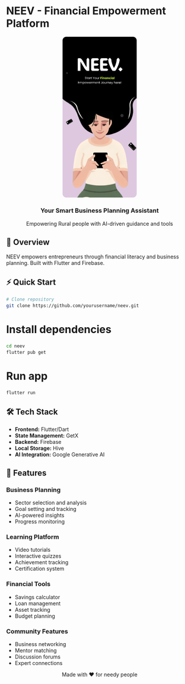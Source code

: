 # NEEV - Financial Empowerment Platform

<p align="center">
  <img src="assets/logos/splash.png" alt="NEEV Logo" width="200"/>
</p>

<div align="center">
    <h3>Your Smart Business Planning Assistant</h3>
    <p>Empowering Rural people with AI-driven guidance and tools</p>
</div>

## 🎯 Overview

NEEV empowers entrepreneurs through financial literacy and business planning. Built with Flutter and Firebase.

## ⚡ Quick Start

```bash
# Clone repository
git clone https://github.com/yourusername/neev.git
```

# Install dependencies
```bash
cd neev
flutter pub get
```
# Run app
```bash
flutter run
```

## 🛠️ Tech Stack
- **Frontend:** Flutter/Dart
- **State Management:** GetX
- **Backend:** Firebase
- **Local Storage:** Hive
- **AI Integration:** Google Generative AI

## 📱 Features

### Business Planning
- Sector selection and analysis
- Goal setting and tracking
- AI-powered insights
- Progress monitoring

### Learning Platform
- Video tutorials
- Interactive quizzes
- Achievement tracking
- Certification system

### Financial Tools
- Savings calculator
- Loan management
- Asset tracking
- Budget planning

### Community Features
- Business networking
- Mentor matching
- Discussion forums
- Expert connections

<p align="center">Made with ❤️ for needy people</p>
